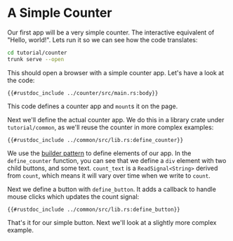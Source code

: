 # A Simple Counter

Our first app will be a very simple counter. The interactive equivalent of "Hello, world!". Lets run it so we can see how the code translates:

```bash
cd tutorial/counter
trunk serve --open
```

This should open a browser with a simple counter app. Let's have a look at the code:

```rust,no_run,noplayground,ignore
{{#rustdoc_include ../counter/src/main.rs:body}}
```

This code defines a counter app and `mount`s it on the page.

Next we'll define the actual counter app. We do this in a library crate under `tutorial/common`, as we'll reuse the counter in more complex examples:

```rust,no_run,noplayground,ignore
{{#rustdoc_include ../common/src/lib.rs:define_counter}}
```

We use the [builder pattern] to define elements of our app. In the `define_counter` function, you can see that we define a `div` element with two child buttons, and some text. `count_text` is a `ReadSignal<String>` derived from `count`, which means it will vary over time when we write to `count`.

Next we define a button with `define_button`. It adds a callback to handle mouse clicks which updates the count signal:

```rust,no_run,noplayground,ignore
{{#rustdoc_include ../common/src/lib.rs:define_button}}
```

That's it for our simple button. Next we'll look at a slightly more complex example.

[builder pattern]: https://en.wikipedia.org/wiki/Builder_pattern
